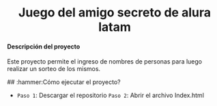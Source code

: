 <h1 align="center"> Juego del amigo secreto de alura latam </h1>
<h4>Descripción del proyecto</h4>
<p>Este proyecto permite el ingreso de nombres de personas para luego realizar un sorteo de los mismos.<p>
## :hammer:Cómo ejecutar el proyecto?

- `Paso 1`: Descargar el repositorio `Paso 2`: Abrir el archivo Index.html
